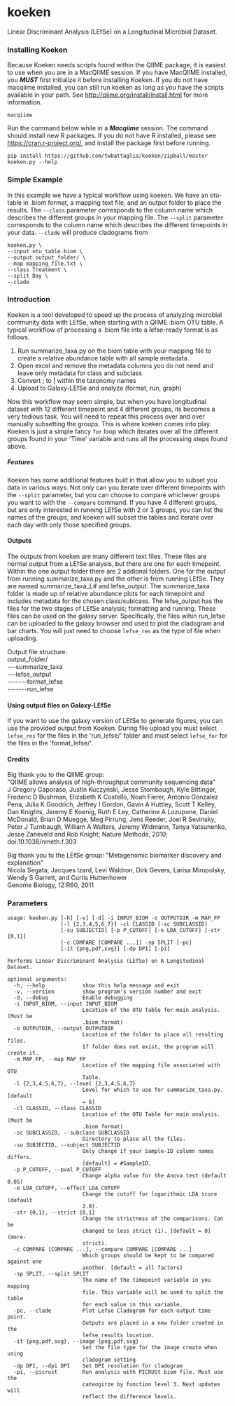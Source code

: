 # koeken
Linear Discriminant Analysis (LEfSe) on a Longitudinal Microbial Dataset.


### Installing Koeken
Because Koeken needs scripts found within the QIIME package, it is easiest to use when you are in a MacQIIME session. If you have MacQIIME installed, you ***MUST*** first initialize it before installing Koeken. If you do not have macqiime installed, you can still run koeken as long as you have the scripts available in your path. See http://qiime.org/install/install.html for more information.  
```shell
macqiime
```

Run the command below while in a ***Macqiime*** session. The command should install new R packages. If you do not have R installed, please see https://cran.r-project.org/, and install the package first before running.  
```shell
pip install https://github.com/twbattaglia/koeken/zipball/master
koeken.py --help
```

### Simple Example
In this example we have a typical workflow using koeken. We have an otu-table in .biom format, a mapping text file, and an output folder to place the results. The ```--class``` parameter corresponds to the column name which describes the different groups in your mapping file. The ```--split``` parameter corresponds to the column name which describes the different timepoints in your data. ```--clade``` will produce cladograms from
```shell
koeken.py \
--input otu_table.biom \
--output output_folder/ \
--map mapping_file.txt \
--class Treatment \
--split Day \
--clade
```


### Introduction
Koeken is a tool developed to speed up the process of analyzing microbial community data with LEfSe, when starting with a QIIME .biom OTU table. A typical workflow of processing a .biom file into a lefse-ready format is as follows.

1. Run summarize_taxa.py on the biom table with your mapping file to create a relative abundance table with all sample metadata.
2. Open excel and remove the metadata columns you do not need and leave only metadata for class and subclass
3. Convert ; to | within the taxonomy names
4. Upload to Galaxy-LEfSe and analyze (format, run, graph)

Now this workflow may seem simple, but when you have longitudinal dataset with 12 different timepoint and 4 different groups, its becomes a very tedious task. You will need to repeat this process over and over manually subsetting the groups. This is where koeken comes into play. Koeken is just a simple fancy ```for``` loop which iterates over all the different groups found in your 'Time' variable and runs all the processing steps found above.

##### Features
Koeken has some additional features built in that allow you to subset you data in various ways. Not only can you iterate over different timepoints with the ```--split``` parameter, but you can choose to compare whichever groups you want to with the ```--compare``` command. If you have 4 different groups, but are only interested in running LEfSe with 2 or 3 groups, you can list the names of the groups, and koeken will subset the tables and iterate over each day with only those specified groups.  

#### Outputs
The outputs from koeken are many different text files. These files are normal output from a LEfSe analysis, but there are one for each timepoint. Within the one output folder there are 2 addional folders. One for the output from running summarize_taxa.py and the other is from running LEfSe. They are named summarize_taxa_L# and lefse_output. The summarize_taxa folder is made up of relative abundance plots for each timepoint and includes metadata for the chosen class/sublcass. The lefse_output has the files for the two stages of LEfSe analysis; formatting and running. These files can be used on the galaxy server. Specifically, the files wihin run_lefse can be uploaded to the galaxy browser and used to plot the cladogram and bar charts. You will just need to choose ```lefse_res``` as the type of file when uploading.

Output file structure:   
output_folder/  
---summarize_taxa  
---lefse_output  
-------format_lefse  
-------run_lefse  


#### Using output files on Galaxy-LEfSe
If you want to use the galaxy version of LEfSe to generate figures, you can use the provided output from Koeken. During file upload you must select ```lefse_res``` for the files in the 'run_lefse/' folder and must select ```lefse_for``` for the files in the 'format_lefse/'.


#### Credits
Big thank you to the QIIME group:  
"QIIME allows analysis of high-throughput community sequencing data"  
    J Gregory Caporaso, Justin Kuczynski, Jesse Stombaugh, Kyle Bittinger, Frederic D Bushman, Elizabeth K Costello, Noah Fierer, Antonio Gonzalez Pena, Julia K Goodrich, Jeffrey I Gordon, Gavin A Huttley, Scott T Kelley, Dan Knights, Jeremy E Koenig, Ruth E Ley, Catherine A Lozupone, Daniel McDonald, Brian D Muegge, Meg Pirrung, Jens Reeder, Joel R Sevinsky, Peter J Turnbaugh, William A Walters, Jeremy Widmann, Tanya Yatsunenko, Jesse Zaneveld and Rob Knight; Nature Methods, 2010;   doi:10.1038/nmeth.f.303  

Big thank you to the LEfSe group:
"Metagenomic biomarker discovery and explanation"  
Nicola Segata, Jacques Izard, Levi Waldron, Dirk Gevers, Larisa Miropolsky, Wendy S Garrett, and Curtis Huttenhower  
Genome Biology, 12:R60, 2011  



### Parameters
```shell
usage: koeken.py [-h] [-v] [-d] -i INPUT_BIOM -o OUTPUTDIR -m MAP_FP
                 [-l {2,3,4,5,6,7}] -cl CLASSID [-sc SUBCLASSID]
                 [-su SUBJECTID] [-p P_CUTOFF] [-e LDA_CUTOFF] [-str {0,1}]
                 [-c COMPARE [COMPARE ...]] -sp SPLIT [-pc]
                 [-it {png,pdf,svg}] [-dp DPI] [-pi]

Performs Linear Discriminant Analysis (LEfSe) on A Longitudinal Dataset.

optional arguments:
  -h, --help            show this help message and exit
  -v, --version         show program's version number and exit
  -d, --debug           Enable debugging
  -i INPUT_BIOM, --input INPUT_BIOM
                        Location of the OTU Table for main analysis. (Must be
                        .biom format)
  -o OUTPUTDIR, --output OUTPUTDIR
                        Location of the folder to place all resulting files.
                        If folder does not exist, the program will create it.
  -m MAP_FP, --map MAP_FP
                        Location of the mapping file associated with OTU
                        Table.
  -l {2,3,4,5,6,7}, --level {2,3,4,5,6,7}
                        Level for which to use for summarize_taxa.py. [default
                        = 6]
  -cl CLASSID, --class CLASSID
                        Location of the OTU Table for main analysis. (Must be
                        .biom format)
  -sc SUBCLASSID, --subclass SUBCLASSID
                        Directory to place all the files.
  -su SUBJECTID, --subject SUBJECTID
                        Only change if your Sample-ID column names differs.
                        [default] = #SampleID.
  -p P_CUTOFF, --pval P_CUTOFF
                        Change alpha value for the Anova test (default 0.05)
  -e LDA_CUTOFF, --effect LDA_CUTOFF
                        Change the cutoff for logarithmic LDA score (default
                        2.0).
  -str {0,1}, --strict {0,1}
                        Change the strictness of the comparisons. Can be
                        changed to less strict (1). [default = 0](more-
                        strict).
  -c COMPARE [COMPARE ...], --compare COMPARE [COMPARE ...]
                        Which groups should be kept to be compared against one
                        another. [default = all factors]
  -sp SPLIT, --split SPLIT
                        The name of the timepoint variable in you mapping
                        file. This variable will be used to split the table
                        for each value in this variable.
  -pc, --clade          Plot Lefse Cladogram for each output time point.
                        Outputs are placed in a new folder created in the
                        lefse results location.
  -it {png,pdf,svg}, --image {png,pdf,svg}
                        Set the file type for the image create when using
                        cladogram setting
  -dp DPI, --dpi DPI    Set DPI resolution for cladogram
  -pi, --picrust        Run analysis with PICRUSt biom file. Must use the
                        cateogirze by function level 3. Next updates will
                        reflect the difference levels.
```
